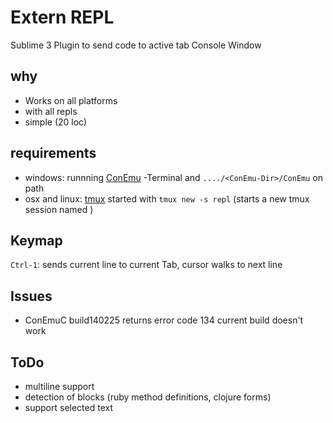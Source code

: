 # Extern REPL 
Sublime 3 Plugin to send code to active tab Console Window

## why
- Works on all platforms
- with all repls
- simple (20 loc)

## requirements
* windows: runnning [ConEmu](https://github.com/Maximus5/ConEmu)
-Terminal and `..../<ConEmu-Dir>/ConEmu` on path
* osx and linux: [tmux](http://tmux.sourceforge.net) started with `tmux new -s repl` (starts a new tmux session named )

## Keymap
`Ctrl-1`:  sends current line to current Tab, cursor walks to next line 

## Issues
- ConEmuC
        build140225 returns error code 134
        current build doesn't work

## ToDo
- multiline support 
- detection of blocks (ruby method definitions, clojure forms)
- support selected text
